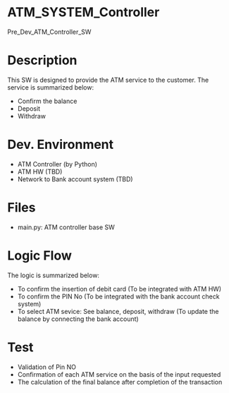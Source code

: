 # ATM_SYSTEM_Controller
Pre_Dev_ATM_Controller_SW

# Description
This SW is designed to provide the ATM service to the customer.
The service is summarized below:
- Confirm the balance
- Deposit
- Withdraw

# Dev. Environment
- ATM Controller (by Python)
- ATM HW (TBD)
- Network to Bank account system (TBD)

# Files
- main.py: ATM controller base SW

# Logic Flow
The logic is summarized below:
- To confirm the insertion of debit card (To be integrated with ATM HW)
- To confirm the PIN No (To be integrated with the bank account check system)
- To select ATM sevice: See balance, deposit, withdraw (To update the balance by connecting the bank account)

# Test
- Validation of Pin NO
- Confirmation of each ATM service on the basis of the input requested
- The calculation of the final balance after completion of the transaction
